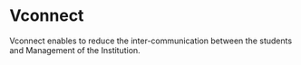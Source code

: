 # Vconnect
Vconnect enables to reduce the inter-communication between the students and Management of the Institution.
